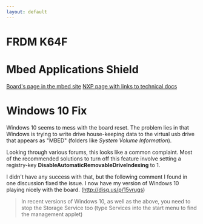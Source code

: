 ```yaml
---
layout: default
---
```


# FRDM K64F

# Mbed Applications Shield
[Board's page in the mbed site](https://developer.mbed.org/platforms/FRDM-K64F/)
[NXP page with links to technical docs](http://www.nxp.com/products/software-and-tools/hardware-development-tools/freedom-development-boards/freedom-development-platform-for-kinetis-k64-k63-and-k24-mcus:FRDM-K64F)
# Windows 10 Fix
Windows 10 seems to mess with the board reset.  The problem lies in that Windows is trying to write drive house-keeping data to the virtual usb drive that appears as "MBED" (folders like _System Volume Information_).

Looking through various forums, this looks like a common complaint.
Most of the recommended solutions to turn off this feature involve setting a registry-key **DisableAutomaticRemovableDriveIndexing** to 1.

I didn't have any success with that, but the following comment I found in one discussion fixed the issue.  I now have my version of Windows 10 playing nicely with the board. (http://disq.us/p/15vrugs)
> In recent versions of Windows 10, as well as the above, you need to stop the Storage Service too (type Services into the start menu to find the management applet)
